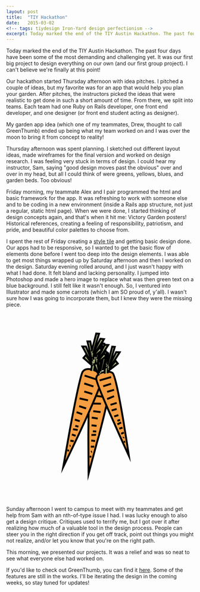 ```yaml
---
layout: post
title:  "TIY Hackathon"
date:   2015-03-02
<!-- tags: tiydesign Iron-Yard design perfectionism -->
excerpt: Today marked the end of the TIY Austin Hackathon. The past four days have been some of the most demanding and challenging yet. It was our first big project to design everything on our own (and our first group project).
---
```


Today marked the end of the TIY Austin Hackathon. The past four days have been some of the most demanding and challenging yet. It was our first big project to design everything on our own (and our first group project). I can't believe we're finally at this point!

Our hackathon started Thursday afternoon with idea pitches. I pitched a couple of ideas, but my favorite was for an app that would help you plan your garden. After pitches, the instructors picked the ideas that were realistic to get done in such a short amount of time. From there, we split into teams. Each team had one Ruby on Rails developer, one front end developer, and one designer (or front end student acting as designer). 

My garden app idea (which one of my teammates, Drew, thought to call GreenThumb) ended up being what my team worked on and I was over the moon to bring it from concept to reality!  

Thursday afternoon was spent planning. I sketched out different layout ideas, made wireframes for the final version and worked on design research. I was feeling very stuck in terms of design. I could hear my instructor, Sam, saying "good design moves past the obvious" over and over in my head, but all I could think of were greens, yellows, blues, and garden beds. Too obvious!

Friday morning, my teammate Alex and I pair programmed the html and basic framework for the app. It was refreshing to work with someone else and to be coding in a new environment (inside a Rails app structure, not just a regular, static html page). When we were done, I started thinking of design concepts again, and that's when it hit me: Victory Garden posters! Historical references, creating a feeling of responsibility, patriotism, and pride, and beautiful color palettes to choose from.

I spent the rest of Friday creating a <a href="https://github.com/crowjm/GreenThumb-Design-Planning/blob/master/GreenThumb_StyleTile.psd">style tile</a> and getting basic design done. Our apps had to be responsive, so I wanted to get the basic flow of elements done before I went too deep into the design elements. I was able to get most things wrapped up by Saturday afternoon and then I worked on the design. Saturday evening rolled around, and I just wasn't happy with what I had done. It felt bland and lacking personality. I jumped into Photoshop and made a hero image to replace what was then green text on a blue background. I still felt like it wasn't enough. So, I ventured into Illustrator and made some carrots (which I am SO proud of, y'all). I wasn't sure how I was going to incorporate them, but I knew they were the missing piece. 

<svg class="carrots" version="1.1" id="Layer_1" xmlns="http://www.w3.org/2000/svg" xmlns:xlink="http://www.w3.org/1999/xlink" x="0px" y="0px"
	 viewBox="0 0 100 100" enable-background="new 0 0 100 100" xml:space="preserve">
<g id="XMLID_2_">
	<g>
		<path fill="#F59E42" d="M43.9,85.8c0,0-0.1-8.3-0.1-18.2l1.5,0.4l2.1,0.3l1.1,0.3C46,78,43.9,85.8,43.9,85.8z"/>
		<path fill="#F59E42" d="M48.5,68.6l-1.1-0.3L45.3,68l-1.5-0.4c0-0.9,0-1.9,0-2.9l1.6,0.3l2.5,0l1.4,0.5
			C49.1,66.5,48.8,67.6,48.5,68.6z"/>
		<path fill="#F59E42" d="M43.8,64.7C43.9,51.2,44.1,35.9,45,34c1.6-3.5,8.8-1.9,10.6,1c1,1.6-2.7,17.1-6.2,30.5L47.9,65l-2.5,0
			L43.8,64.7z"/>
	</g>
	<g>
		<path fill="none" stroke="#000000" stroke-miterlimit="10" d="M48.5,68.6C46,78,43.9,85.8,43.9,85.8s-0.1-8.3-0.1-18.2
			c0-0.9,0-1.9,0-2.9C43.9,51.2,44.1,35.9,45,34c1.6-3.5,8.8-1.9,10.6,1c1,1.6-2.7,17.1-6.2,30.5C49.1,66.5,48.8,67.6,48.5,68.6z"/>
		<line fill="none" stroke="#000000" stroke-miterlimit="10" x1="46.3" y1="35.9" x2="53.7" y2="36.8"/>
		<line fill="none" stroke="#000000" stroke-miterlimit="10" x1="46.9" y1="40" x2="51.9" y2="40.7"/>
		<line fill="none" stroke="#000000" stroke-miterlimit="10" x1="47.7" y1="44.2" x2="52.1" y2="44.8"/>
		<line fill="none" stroke="#000000" stroke-miterlimit="10" x1="45.9" y1="48.3" x2="50.5" y2="48.4"/>
		<line fill="none" stroke="#000000" stroke-miterlimit="10" x1="46.4" y1="52.4" x2="50.3" y2="52.9"/>
		<line fill="none" stroke="#000000" stroke-miterlimit="10" x1="45.6" y1="55.8" x2="48.8" y2="56.3"/>
		<line fill="none" stroke="#000000" stroke-miterlimit="10" x1="45.5" y1="59.9" x2="48.2" y2="60.2"/>
		<line fill="none" stroke="#000000" stroke-miterlimit="10" x1="45.4" y1="65.1" x2="47.9" y2="65"/>
		<line fill="none" stroke="#000000" stroke-miterlimit="10" x1="46.2" y1="63.1" x2="48" y2="63.2"/>
		<line fill="none" stroke="#000000" stroke-miterlimit="10" x1="45.3" y1="68" x2="47.4" y2="68.3"/>
		<line fill="none" stroke="#000000" stroke-miterlimit="10" x1="45.1" y1="71.3" x2="46.9" y2="71.3"/>
		<line fill="none" stroke="#000000" stroke-miterlimit="10" x1="45.2" y1="74.1" x2="45.7" y2="73.9"/>
		<line fill="none" stroke="#000000" stroke-miterlimit="10" x1="44.5" y1="76.6" x2="45.4" y2="76.7"/>
	</g>
</g>
<g id="XMLID_3_">
	<g>
		<path fill="#F59E42" d="M30.4,82.1c0,0,1.4-8.2,3.2-18l1.4,0.7l2,0.7l1.1,0.5C33.9,74.9,30.4,82.1,30.4,82.1z"/>
		<path fill="#F59E42" d="M38.1,66L37,65.5l-2-0.7l-1.4-0.7c0.2-0.9,0.3-1.9,0.5-2.8l1.5,0.6l2.5,0.4l1.3,0.7
			C39,64.1,38.5,65.1,38.1,66z"/>
		<path fill="#F59E42" d="M34.1,61.4c2.5-13.3,5.5-28.3,6.7-30c2.2-3.2,9-0.3,10.3,2.8c0.7,1.8-5.8,16.3-11.6,28.9l-1.3-0.7L35.6,62
			L34.1,61.4z"/>
	</g>
	<g>
		<path fill="none" stroke="#000000" stroke-miterlimit="10" d="M38.1,66c-4.2,8.9-7.7,16.1-7.7,16.1s1.4-8.2,3.2-18
			c0.2-0.9,0.3-1.9,0.5-2.8c2.5-13.3,5.5-28.3,6.7-30c2.2-3.2,9-0.3,10.3,2.8c0.7,1.8-5.8,16.3-11.6,28.9C39,64.1,38.5,65.1,38.1,66
			z"/>
		<line fill="none" stroke="#000000" stroke-miterlimit="10" x1="41.8" y1="33.4" x2="48.8" y2="35.7"/>
		<line fill="none" stroke="#000000" stroke-miterlimit="10" x1="41.6" y1="37.6" x2="46.5" y2="39.2"/>
		<line fill="none" stroke="#000000" stroke-miterlimit="10" x1="41.6" y1="41.9" x2="45.9" y2="43.2"/>
		<line fill="none" stroke="#000000" stroke-miterlimit="10" x1="39.1" y1="45.6" x2="43.6" y2="46.6"/>
		<line fill="none" stroke="#000000" stroke-miterlimit="10" x1="38.9" y1="49.7" x2="42.6" y2="50.9"/>
		<line fill="none" stroke="#000000" stroke-miterlimit="10" x1="37.5" y1="52.9" x2="40.5" y2="54"/>
		<line fill="none" stroke="#000000" stroke-miterlimit="10" x1="36.6" y1="56.9" x2="39.2" y2="57.7"/>
		<line fill="none" stroke="#000000" stroke-miterlimit="10" x1="35.6" y1="62" x2="38.1" y2="62.4"/>
		<line fill="none" stroke="#000000" stroke-miterlimit="10" x1="36.8" y1="60.2" x2="38.5" y2="60.6"/>
		<line fill="none" stroke="#000000" stroke-miterlimit="10" x1="35" y1="64.8" x2="37" y2="65.5"/>
		<line fill="none" stroke="#000000" stroke-miterlimit="10" x1="34.2" y1="68.1" x2="36" y2="68.4"/>
		<line fill="none" stroke="#000000" stroke-miterlimit="10" x1="33.8" y1="70.9" x2="34.3" y2="70.8"/>
		<line fill="none" stroke="#000000" stroke-miterlimit="10" x1="32.6" y1="73.2" x2="33.5" y2="73.5"/>
	</g>
</g>
<g id="XMLID_1_">
	<g>
		<path fill="#F59E42" d="M65.4,76.3c0,0-3-6.5-6.5-14.4l1.3-0.2l1.7-0.5l1-0.2C64.4,69.4,65.4,76.3,65.4,76.3z"/>
		<path fill="#F59E42" d="M63,61l-1,0.2l-1.7,0.5l-1.3,0.2c-0.3-0.7-0.7-1.5-1-2.3l1.4-0.3l2-0.9l1.3-0.1C62.7,59.2,62.9,60.1,63,61
			z"/>
		<path fill="#F59E42" d="M57.9,59.6C53.2,49,48,36.8,48,35c0-3.3,6.3-4.6,8.7-3c1.3,0.9,3.9,14.4,5.9,26.3l-1.3,0.1l-2,0.9
			L57.9,59.6z"/>
	</g>
	<g>
		<path fill="none" stroke="#000000" stroke-miterlimit="10" d="M63,61c1.4,8.4,2.4,15.2,2.4,15.2s-3-6.5-6.5-14.4
			c-0.3-0.7-0.7-1.5-1-2.3C53.2,49,48,36.8,48,35c0-3.3,6.3-4.6,8.7-3c1.3,0.9,3.9,14.4,5.9,26.3C62.7,59.2,62.9,60.1,63,61z"/>
		<line fill="none" stroke="#000000" stroke-miterlimit="10" x1="49.8" y1="36" x2="55.9" y2="34.2"/>
		<line fill="none" stroke="#000000" stroke-miterlimit="10" x1="51.7" y1="39.1" x2="55.9" y2="37.8"/>
		<line fill="none" stroke="#000000" stroke-miterlimit="10" x1="53.8" y1="42.1" x2="57.5" y2="41"/>
		<line fill="none" stroke="#000000" stroke-miterlimit="10" x1="53.8" y1="45.9" x2="57.5" y2="44.4"/>
		<line fill="none" stroke="#000000" stroke-miterlimit="10" x1="55.6" y1="49" x2="58.9" y2="48"/>
		<line fill="none" stroke="#000000" stroke-miterlimit="10" x1="56.2" y1="52" x2="58.9" y2="51.2"/>
		<line fill="none" stroke="#000000" stroke-miterlimit="10" x1="57.6" y1="55.2" x2="59.8" y2="54.5"/>
		<line fill="none" stroke="#000000" stroke-miterlimit="10" x1="59.3" y1="59.4" x2="61.3" y2="58.4"/>
		<line fill="none" stroke="#000000" stroke-miterlimit="10" x1="59.3" y1="57.5" x2="60.7" y2="57"/>
		<line fill="none" stroke="#000000" stroke-miterlimit="10" x1="60.3" y1="61.7" x2="62" y2="61.2"/>
		<line fill="none" stroke="#000000" stroke-miterlimit="10" x1="61.3" y1="64.4" x2="62.7" y2="63.8"/>
		<line fill="none" stroke="#000000" stroke-miterlimit="10" x1="62.4" y1="66.6" x2="62.7" y2="66.2"/>
		<line fill="none" stroke="#000000" stroke-miterlimit="10" x1="62.7" y1="68.8" x2="63.4" y2="68.6"/>
	</g>
</g>
<polyline fill="#A3AE79" stroke="#000000" stroke-miterlimit="10" points="45.2,30.9 47.1,19.4 48.8,20.4 46.8,30.9 "/>
<polyline fill="#A3AE79" stroke="#000000" stroke-miterlimit="10" points="52.5,32.4 52.6,20.7 54.4,21.5 54.1,32.2 "/>
<polyline fill="#A3AE79" stroke="#000000" stroke-miterlimit="10" points="46.1,28.3 41.2,24 42.5,22.5 45.7,27.2 40.6,17.9 
	42.5,17.9 45.8,25.9 43.3,15.2 44.8,15.2 46.7,24.9 "/>
<polyline fill="#A3AE79" stroke="#000000" stroke-miterlimit="10" points="53.5,29.4 48.7,25.1 49.9,23.7 53.2,28.3 48,19.1 
	49.9,19.1 53.3,27 50.8,16.4 52.3,16.4 54.1,26.1 "/>
<polyline fill="#A3AE79" stroke="#000000" stroke-miterlimit="10" points="49.4,33.4 46.8,27.4 48.6,26.7 49.6,32.2 48.8,21.7 
	50.5,22.5 50.2,31.1 52.4,20.4 53.7,21 51.4,30.6 "/>
<polyline fill="#A3AE79" stroke="#000000" stroke-miterlimit="10" points="48.2,27 53.3,23.1 52.2,21.5 48.6,26 54.4,17.1 52.5,17 
	48.6,24.7 51.8,14.2 50.3,14.1 47.8,23.6 "/>
<polyline fill="#A3AE79" stroke="#000000" stroke-miterlimit="10" points="45.9,23.9 51,20 49.9,18.4 46.3,22.9 52.1,14 50.2,13.8 
	46.3,21.6 49.5,11.1 48,11 45.5,20.5 "/>
<polyline fill="#A3AE79" stroke="#000000" stroke-miterlimit="10" points="54.4,30.9 59.5,27 58.3,25.5 54.8,29.9 60.5,21 
	58.6,20.9 54.8,28.6 57.9,18.1 56.5,18 54,27.6 "/>
</svg>


Sunday afternoon I went to campus to meet with my teammates and get help from Sam with an nth-of-type issue I had. I was lucky enough to also get a design critique. Critiques used to terrify me, but I got over it after realizing how much of a valuable tool in the design process. People can steer you in the right direction if you get off track, point out things you might not realize, and/or let you know that you're on the right path.

This morning, we presented our projects. It was a relief and was so neat to see what everyone else had worked on.

If you'd like to check out GreenThumb, you can find it <a href="https://greenthumbapp.herokuapp.com/">here</a>. Some of the features are still in the works. I'll be iterating the design in the coming weeks, so stay tuned for updates!